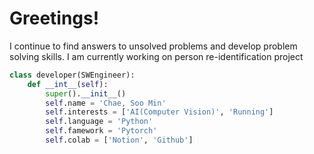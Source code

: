 # Greetings!
I continue to find answers to unsolved problems and develop problem solving skills.
I am currently working on person re-identification project

```python
class developer(SWEngineer):
    def __int__(self):
        super().__init__()
        self.name = 'Chae, Soo Min'
        self.interests = ['AI(Computer Vision)', 'Running']
        self.language = 'Python'
        self.famework = 'Pytorch'
        self.colab = ['Notion', 'Github']
```
